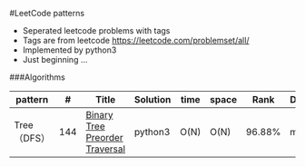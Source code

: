 #LeetCode patterns
- Seperated leetcode problems with tags
- Tags are from leetcode https://leetcode.com/problemset/all/
- Implemented by python3
- Just beginning ...

###Algorithms
                    
| pattern |\# | Title | Solution | time | space | Rank | Difficulty |
| ------------- | ------------- | ------------- | ------------- | ------------- | ------------- | ------------- | ------------- |
|Tree（DFS）| 144 | [Binary Tree Preorder Traversal](Tree) | python3 | O(N) | O(N) | 96.88% | medium |
